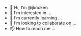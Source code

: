 - 👋 Hi, I’m @jkocken
- 👀 I’m interested in ...
- 🌱 I’m currently learning ...
- 💞️ I’m looking to collaborate on ...
- 📫 How to reach me ...

<!---
jkocken/jkocken is a ✨ special ✨ repository because its `README.md` (this file) appears on your GitHub profile.
You can click the Preview link to take a look at your changes.
--->
